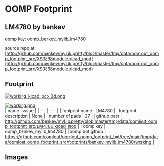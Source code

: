 # OOMP Footprint  
## LM4780  by benkev  
  
oomp key: oomp_benkev_mylib_lm4780  
  
source repo at: [http://github.com/benkev/myLib.pretty/blob/master/tmp/data/oomlout_oomp_footprint_src/XS3868module.kicad_mod](http://github.com/benkev/myLib.pretty/blob/master/tmp/data/oomlout_oomp_footprint_src/XS3868module.kicad_mod)  
## Footprint  
  
[![working_kicad_pcb_3d.png](working_kicad_pcb_3d_600.png)](working_kicad_pcb_3d.png)  
  
[![working.png](working_600.png)](working.png)  
| name | value | 
| --- | --- | 
| footprint name | LM4780 | 
| footprint description | None | 
| number of pads | 27 | 
| github path | http://github.com/benkev/myLib.pretty/blob/master/tmp/data/oomlout_oomp_footprint_src/LM4780.kicad_mod | 
| oomp key | oomp_benkev_mylib_lm4780 | 
| oomp bot github | https://github.com/oomlout/oomlout_oomp_footprint_bot/tree/main/tmp/data/oomlout_oomp_footprint_src/footprints/benkev_mylib_lm4780/working | 
## Images  
